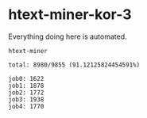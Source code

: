 # htext-miner-kor-3

Everything doing here is automated.

```
htext-miner

total: 8980/9855 (91.12125824454591%)

job0: 1622
job1: 1878
job2: 1772
job3: 1938
job4: 1770
```